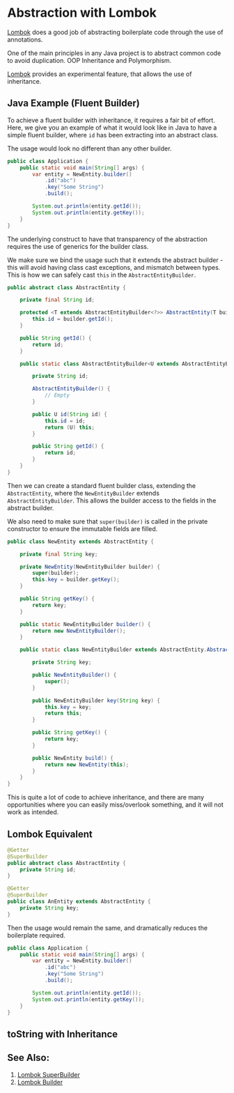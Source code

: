 # Abstraction with Lombok

[Lombok](https://projectlombok.org/) does a good job of abstracting boilerplate
code through the use of annotations.

One of the main principles in any Java project is to abstract common code to avoid duplication. OOP Inheritance and Polymorphism.

[Lombok](https://projectlombok.org/) provides an experimental feature, that allows the use of inheritance.

## Java Example (Fluent Builder)

To achieve a fluent builder with inheritance, it requires a fair bit of effort. Here, we give you an example of what it
would look like in Java to have a simple fluent builder, where `id` has been extracting into an abstract class.
  
The usage would look no different than any other builder.

```java
public class Application {
    public static void main(String[] args) {
        var entity = NewEntity.builder()
            .id("abc")
            .key("Some String")
            .build();

        System.out.println(entity.getId());
        System.out.println(entity.getKey());
    }
}
```
The underlying construct to have that transparency of the abstraction requires the use of generics for the
builder class.

We make sure we bind the usage such that it extends the abstract builder - this will avoid having class cast 
exceptions, and mismatch between types. This is how we can safely cast `this` in the `AbstractEntityBuilder`.

```java
public abstract class AbstractEntity {

    private final String id;

    protected <T extends AbstractEntityBuilder<?>> AbstractEntity(T builder) {
        this.id = builder.getId();
    }

    public String getId() {
        return id;
    }

    public static class AbstractEntityBuilder<U extends AbstractEntityBuilder<?>> {

        private String id;

        AbstractEntityBuilder() {
            // Empty
        }

        public U id(String id) {
            this.id = id;
            return (U) this;
        }

        public String getId() {
            return id;
        }
    }
}
```

Then we can create a standard fluent builder class, extending the `AbstractEntity`, where the `NewEntityBuilder` 
extends `AbstractEntityBuilder`. This allows the builder access to the fields in the abstract builder.

We also need to make sure that `super(builder)` is called in the private constructor to ensure the immutable
fields are filled. 

```java
public class NewEntity extends AbstractEntity {

    private final String key;

    private NewEntity(NewEntityBuilder builder) {
        super(builder);
        this.key = builder.getKey();
    }

    public String getKey() {
        return key;
    }

    public static NewEntityBuilder builder() {
        return new NewEntityBuilder();
    }

    public static class NewEntityBuilder extends AbstractEntity.AbstractEntityBuilder<NewEntityBuilder> {

        private String key;

        public NewEntityBuilder() {
            super();
        }

        public NewEntityBuilder key(String key) {
            this.key = key;
            return this;
        }

        public String getKey() {
            return key;
        }

        public NewEntity build() {
            return new NewEntity(this);
        }
    }
}
```
This is quite a lot of code to achieve inheritance, and there are many opportunities where you can easily miss/overlook
something, and it will not work as intended.

## Lombok Equivalent

```java
@Getter
@SuperBuilder
public abstract class AbstractEntity {
    private String id;
}
```

```java
@Getter
@SuperBuilder
public class AnEntity extends AbstractEntity {
    private String key;
}
```

Then the usage would remain the same, and dramatically reduces the boilerplate required.
 
```java
public class Application {
    public static void main(String[] args) {
        var entity = NewEntity.builder()
            .id("abc")
            .key("Some String")
            .build();

        System.out.println(entity.getId());
        System.out.println(entity.getKey());
    }
}
```

## toString with Inheritance



## See Also:

1. [Lombok SuperBuilder](https://projectlombok.org/features/experimental/SuperBuilder)
1. [Lombok Builder](lombok-builder.md)